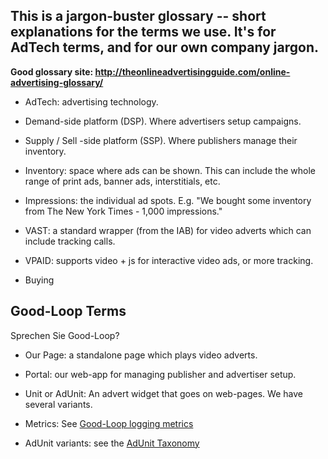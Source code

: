 ## This is a jargon-buster glossary -- short explanations for the terms we use. It's for AdTech terms, and for our own company jargon.

**Good glossary site: http://theonlineadvertisingguide.com/online-advertising-glossary/**

* AdTech: advertising technology.

* Demand-side platform (DSP). Where advertisers setup campaigns.

* Supply / Sell -side platform (SSP). Where publishers manage their inventory.

* Inventory: space where ads can be shown. This can include the whole range of print ads,  banner ads, interstitials, etc.

* Impressions: the individual ad spots. E.g. "We bought some inventory from The New York Times - 1,000 impressions."

* VAST: a standard wrapper (from the IAB) for video adverts which can include tracking calls.

* VPAID: supports video + js for interactive video ads, or more tracking.

* Buying 

## Good-Loop Terms 

Sprechen Sie Good-Loop?

* Our Page: a standalone page which plays video adverts.

* Portal: our web-app for managing publisher and advertiser setup.

* Unit or AdUnit: An advert widget that goes on web-pages. We have several variants.

* Metrics: See [Good-Loop logging metrics](Canonical-Terminology-for-Logging-Good-Loop-Events.html)

* AdUnit variants: see the [AdUnit Taxonomy](dev/adunit-taxonomy.html)